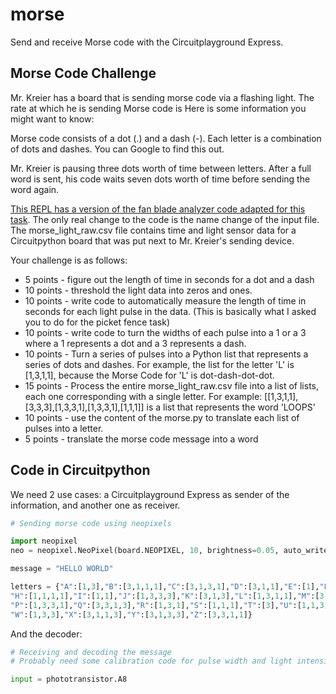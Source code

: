 # morse
Send and receive Morse code with the Circuitplayground Express.

## Morse Code Challenge

Mr. Kreier has a board that is sending morse code via a flashing light. The rate at which he is sending Morse code is Here is some information you might want to know:

Morse code consists of a dot (.) and a dash (-). Each letter is a combination of dots and dashes. You can Google to find this out. 

Mr. Kreier is pausing three dots worth of time between letters. After a full word is sent, his code waits seven dots worth of time before sending the word again.

[This REPL has a version of the fan blade analyzer code adapted for this task](https://replit.com/@evanweinberg/Morse-Code-Analyzer-Starter-Code). The only real change to the code is the name change of the input file. The morse_light_raw.csv file contains time and light sensor data for a Circuitpython board that was put next to Mr. Kreier's sending device.

Your challenge is as follows:

- 5 points - figure out the length of time in seconds for a dot and a dash 
- 10 points - threshold the light data into zeros and ones.
- 10 points - write code to automatically measure the length of time in seconds for each light pulse in the data. (This is basically what I asked you to do for the picket fence task)
- 10 points - write code to turn the widths of each pulse into a 1 or a 3 where a 1 represents a dot and a 3 represents a dash.
- 10 points - Turn a series of pulses into a Python list that represents a series of dots and dashes. For example, the list for the letter 'L' is  [1,3,1,1], because the Morse Code for 'L' is dot-dash-dot-dot.
- 15 points - Process the entire morse_light_raw.csv file into a list of lists, each one corresponding with a single letter. For example: [[1,3,1,1],[3,3,3],[1,3,3,1],[1,3,3,1],[1,1,1]] is a list that represents the word 'LOOPS'
- 10 points - use the content of the morse.py to translate each list of pulses into a letter.
- 5 points - translate the morse code message into a word

## Code in Circuitpython

We need 2 use cases: a Circuitplayground Express as sender of the information, and another one as receiver.

``` py
# Sending morse code using neopixels

import neopixel
neo = neopixel.NeoPixel(board.NEOPIXEL, 10, brightness=0.05, auto_write=False)

message = "HELLO WORLD"

letters = {"A":[1,3],"B":[3,1,1,1],"C":[3,1,3,1],"D":[3,1,1],"E":[1],"F":[3,1,1,1],"G":[3,3,1],
"H":[1,1,1,1],"I":[1,1],"J":[1,3,3,3],"K":[3,1,3],"L":[1,3,1,1],"M":[3,3],"N":[3,1],"O":[3,3,3],
"P":[1,3,3,1],"Q":[3,3,1,3],"R":[1,3,1],"S":[1,1,1],"T":[3],"U":[1,1,3],"V":[1,1,1,3],
"W":[1,3,3],"X":[3,1,1,3],"Y":[3,1,3,3],"Z":[3,3,1,1]}
```

And the decoder:

``` py
# Receiving and decoding the message
# Probably need some calibration code for pulse width and light intensity average

input = phototransistor.A8
```
